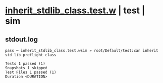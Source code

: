 # [inherit_stdlib_class.test.w](../../../../../examples/tests/valid/inherit_stdlib_class.test.w) | test | sim

## stdout.log
```log
pass ─ inherit_stdlib_class.test.wsim » root/Default/test:can inherit std lib preflight class

Tests 1 passed (1)
Snapshots 1 skipped
Test Files 1 passed (1)
Duration <DURATION>
```

